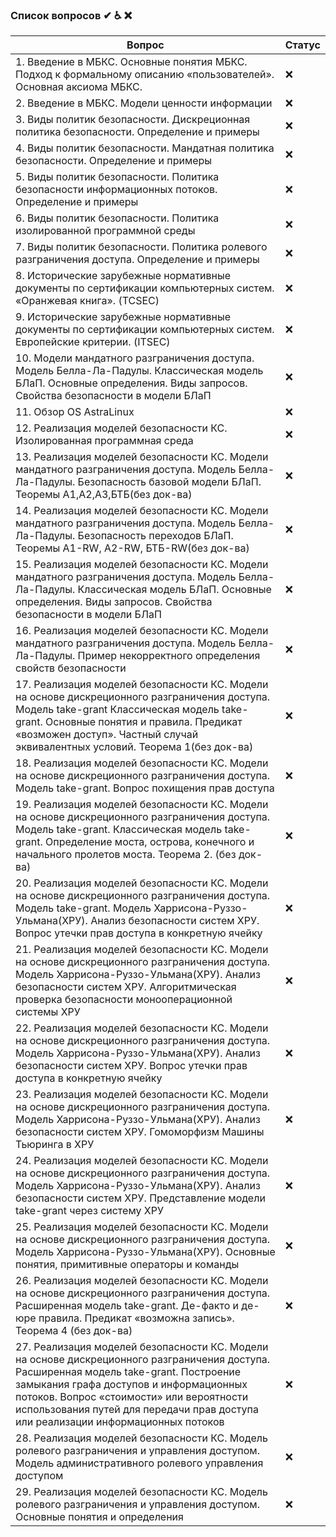 ### Список вопросов ✔ ♿ ❌

| Вопрос                                                       | Статус |
| ------------------------------------------------------------ | ------ |
| 1. Введение в МБКС. Основные понятия МБКС. Подход к формальному описанию «пользователей». Основная аксиома МБКС. | ❌      |
| 2. Введение в МБКС. Модели ценности информации | ❌      |
| 3. Виды политик безопасности. Дискреционная политика безопасности. Определение и примеры | ❌      |
| 4. Виды политик безопасности. Мандатная политика безопасности. Определение и примеры | ❌      |
| 5. Виды политик безопасности. Политика безопасности информационных потоков. Определение и примеры | ❌      |
| 6. Виды политик безопасности. Политика изолированной программной среды | ❌      |
| 7. Виды политик безопасности. Политика ролевого разграничения доступа. Определение и примеры | ❌      |
| 8. Исторические зарубежные нормативные документы по сертификации компьютерных систем. «Оранжевая книга». (TCSEC) | ❌      |
| 9. Исторические зарубежные нормативные документы по сертификации компьютерных систем. Европейские критерии. (ITSEC) | ❌      |
| 10. Модели мандатного разграничения доступа. Модель Белла-Ла-Падулы. Классическая модель БЛаП. Основные определения. Виды запросов. Свойства безопасности в модели БЛаП | ❌      |
| 11. Обзор OS AstraLinux | ❌      |
| 12. Реализация моделей безопасности КС. Изолированная программная среда | ❌      |
| 13. Реализация моделей безопасности КС. Модели мандатного разграничения доступа. Модель Белла-Ла-Падулы. Безопасность базовой модели БЛаП. Теоремы А1,А2,А3,БТБ(без док-ва) | ❌      |
| 14. Реализация моделей безопасности КС. Модели мандатного разграничения доступа. Модель Белла-Ла-Падулы. Безопасность переходов БЛаП. Теоремы А1-RW, A2-RW, БТБ-RW(без док-ва) | ❌      |
| 15. Реализация моделей безопасности КС. Модели мандатного разграничения доступа. Модель Белла-Ла-Падулы. Классическая модель БЛаП. Основные определения. Виды запросов. Свойства безопасности в модели БЛаП | ❌      |
| 16. Реализация моделей безопасности КС. Модели мандатного разграничения доступа. Модель Белла-Ла-Падулы. Пример некорректного определения свойств безопасности | ❌      |
| 17. Реализация моделей безопасности КС. Модели на основе дискреционного разграничения доступа. Модель take-grant Классическая модель take-grant. Основные понятия и правила. Предикат «возможен доступ». Частный случай эквивалентных условий. Теорема 1(без док-ва) | ❌      |
| 18. Реализация моделей безопасности КС. Модели на основе дискреционного разграничения доступа. Модель take-grant. Вопрос похищения прав доступа | ❌      |
| 19. Реализация моделей безопасности КС. Модели на основе дискреционного разграничения доступа. Модель take-grant. Классическая модель take-grant. Определение моста, острова, конечного и начального пролетов моста. Теорема 2. (без док-ва) | ❌      |
| 20. Реализация моделей безопасности КС. Модели на основе дискреционного разграничения доступа. Модель take-grant. Модель Харрисона-Руззо-Ульмана(ХРУ). Анализ безопасности систем ХРУ. Вопрос утечки прав доступа в конкретную ячейку | ❌      |
| 21. Реализация моделей безопасности КС. Модели на основе дискреционного разграничения доступа. Модель Харрисона-Руззо-Ульмана(ХРУ). Анализ безопасности систем ХРУ. Алгоритмическая проверка безопасности монооперационной системы ХРУ | ❌      |
| 22. Реализация моделей безопасности КС. Модели на основе дискреционного разграничения доступа. Модель Харрисона-Руззо-Ульмана(ХРУ). Анализ безопасности систем ХРУ. Вопрос утечки прав доступа в конкретную ячейку | ❌      |
| 23. Реализация моделей безопасности КС. Модели на основе дискреционного разграничения доступа. Модель Харрисона-Руззо-Ульмана(ХРУ). Анализ безопасности систем ХРУ. Гомоморфизм Машины Тьюринга в ХРУ | ❌      |
| 24. Реализация моделей безопасности КС. Модели на основе дискреционного разграничения доступа. Модель Харрисона-Руззо-Ульмана(ХРУ). Анализ безопасности систем ХРУ. Представление модели take-grant через систему ХРУ | ❌      |
| 25. Реализация моделей безопасности КС. Модели на основе дискреционного разграничения доступа. Модель Харрисона-Руззо-Ульмана(ХРУ). Основные понятия, примитивные операторы и команды | ❌      |
| 26. Реализация моделей безопасности КС. Модели на основе дискреционного разграничения доступа. Расширенная модель take-grant. Де-факто и де-юре правила. Предикат «возможна запись». Теорема 4 (без док-ва) | ❌      |
| 27. Реализация моделей безопасности КС. Модели на основе дискреционного разграничения доступа. Расширенная модель take-grant. Построение замыкания графа доступов и информационных потоков. Вопрос «стоимости» или вероятности использования путей для передачи прав доступа или реализации информационных потоков | ❌      |
| 28. Реализация моделей безопасности КС. Модель ролевого разграничения и управления доступом. Модель административного ролевого управления доступом | ❌      |
| 29. Реализация моделей безопасности КС. Модель ролевого разграничения и управления доступом. Основные понятия и определения | ❌      |
